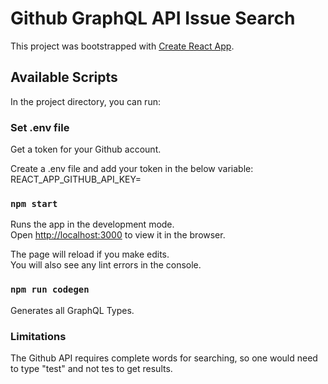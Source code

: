 # Github GraphQL API Issue Search

This project was bootstrapped with [Create React App](https://github.com/facebook/create-react-app).

## Available Scripts

In the project directory, you can run:

### Set .env file

Get a token for your Github account.

Create a .env file and add your token in the below variable:
REACT_APP_GITHUB_API_KEY=<Token Here>

### `npm start`

Runs the app in the development mode.\
Open [http://localhost:3000](http://localhost:3000) to view it in the browser.

The page will reload if you make edits.\
You will also see any lint errors in the console.

### `npm run codegen`
Generates all GraphQL Types. 

### Limitations
The Github API requires complete words for searching, so one would need to type "test" and not tes to get results. 